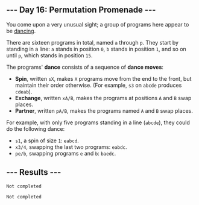 <article class="day-desc"><h2>--- Day 16: Permutation Promenade ---</h2><p>You come upon a very unusual sight; a group of programs here appear to be <a href="https://www.youtube.com/watch?v=lyZQPjUT5B4&amp;t=53">dancing</a>.</p>
<p>There are sixteen programs in total, named <code>a</code> through <code>p</code>. They start by standing in a <span title="This is called a 'newline'.">line</span>: <code>a</code> stands in position <code>0</code>, <code>b</code> stands in position <code>1</code>, and so on until <code>p</code>, which stands in position <code>15</code>.</p>
<p>The programs' <b>dance</b> consists of a sequence of <b>dance moves</b>:</p>
<ul>
<li><b>Spin</b>, written <code>sX</code>, makes <code>X</code> programs move from the end to the front, but maintain their order otherwise. (For example, <code>s3</code> on <code>abcde</code> produces <code>cdeab</code>).</li>
<li><b>Exchange</b>, written <code>xA/B</code>, makes the programs at positions <code>A</code> and <code>B</code> swap places.</li>
<li><b>Partner</b>, written <code>pA/B</code>, makes the programs named <code>A</code> and <code>B</code> swap places.</li>
</ul>
<p>For example, with only five programs standing in a line (<code>abcde</code>), they could do the following dance:</p>
<ul>
<li><code>s1</code>, a spin of size <code>1</code>: <code>eabcd</code>.</li>
<li><code>x3/4</code>, swapping the last two programs: <code>eabdc</code>.</li>
<li><code>pe/b</code>, swapping programs <code>e</code> and <code>b</code>: <code>baedc</code>.</li>
</ul>

</article>

<form method="post" action="16/answer"><input type="hidden" name="level" value="1"></form>
<h2>--- Results ---</h2>
<pre><code>Not completed</code></pre>
<pre><code>Not completed</code></pre>